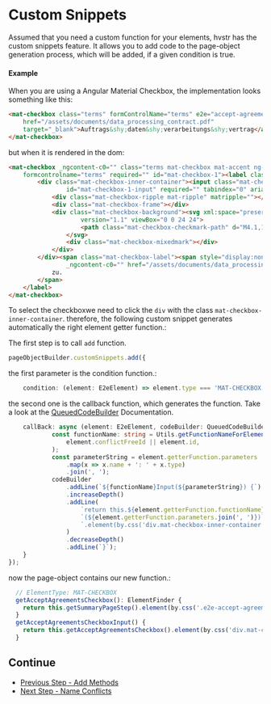 # Custom Snippets
Assumed that you need a custom function for your elements, hvstr has the custom snippets feature.
It allows you to add code to the page-object generation process, which will be added,
if a given condition is true.

#### Example
When you are using a Angular Material Checkbox, the implementation looks something like this:
```html
<mat-checkbox class="terms" formControlName="terms" e2e="accept-agreements-checkbox" required>Hiermit stimme ich dem <a
    href="/assets/documents/data_processing_contract.pdf"
    target="_blank">Auftrags&shy;daten&shy;verarbeitungs&shy;vertrag</a> zu.
</mat-checkbox>
```
but when it is rendered in the dom:
```html
<mat-checkbox _ngcontent-c0="" class="terms mat-checkbox mat-accent ng-untouched ng-pristine ng-invalid" e2e="accept-agreements-checkbox"
    formcontrolname="terms" required="" id="mat-checkbox-1"><label class="mat-checkbox-layout" for="mat-checkbox-1-input">
        <div class="mat-checkbox-inner-container"><input class="mat-checkbox-input cdk-visually-hidden" type="checkbox"
                id="mat-checkbox-1-input" required="" tabindex="0" aria-label="" aria-checked="false">
            <div class="mat-checkbox-ripple mat-ripple" matripple=""></div>
            <div class="mat-checkbox-frame"></div>
            <div class="mat-checkbox-background"><svg xml:space="preserve" class="mat-checkbox-checkmark" focusable="false"
                    version="1.1" viewBox="0 0 24 24">
                    <path class="mat-checkbox-checkmark-path" d="M4.1,12.7 9,17.6 20.3,6.3" fill="none" stroke="white"></path>
                </svg>
                <div class="mat-checkbox-mixedmark"></div>
            </div>
        </div><span class="mat-checkbox-label"><span style="display:none">&nbsp;</span>I accept the <a
                _ngcontent-c0="" href="/assets/documents/data_processing_contract.pdf" target="_blank">Auftrags&shy;daten&shy;verarbeitungs&shy;vertrag</a>
            zu.
        </span>
    </label>
</mat-checkbox>
```

To select the checkboxwe need to click the  ```div``` with the class ```mat-checkbox-inner-container```. therefore, the following custom snippet generates automatically the right element getter function.:

The first step is to call ```add``` function.
```ts
pageObjectBuilder.customSnippets.add({
```

the first parameter is the condition function.:
```ts
    condition: (element: E2eElement) => element.type === 'MAT-CHECKBOX',
```

the second one is the callback function, which generates the function. Take a look at the [QueuedCodeBuilder](../api/core/classes/queuedcodebuilder.html) Documentation.
```ts
    callBack: async (element: E2eElement, codeBuilder: QueuedCodeBuilder, protractorImports: string[]) => {
            const functionName: string = Utils.getFunctionNameForElement(
                element.conflictFreeId || element.id,
            );
            const parameterString = element.getterFunction.parameters
                .map(x => x.name + ': ' + x.type)
                .join(', ');
            codeBuilder
                .addLine(`${functionName}Input(${parameterString}) {`)
                .increaseDepth()
                .addLine(
                    `return this.${element.getterFunction.functionName}` + 
                    `(${element.getterFunction.parameters.join(', ')})` +
                    `.element(by.css('div.mat-checkbox-inner-container'));`
                )
                .decreaseDepth()
                .addLine(`}`);
    }
});
```
now the page-object contains our new function.:
```ts
  // ElementType: MAT-CHECKBOX
  getAcceptAgreementsCheckbox(): ElementFinder {
    return this.getSummaryPageStep().element(by.css('.e2e-accept-agreements-checkbox'));
  }
  getAcceptAgreementsCheckboxInput() {
    return this.getAcceptAgreementsCheckbox().element(by.css('div.mat-checkbox-inner-container'));
  }
```

## Continue
* [Previous Step - Add Methods](./add-methodes.md)
* [Next Step - Name Conflicts](./name-conflicts.md)
